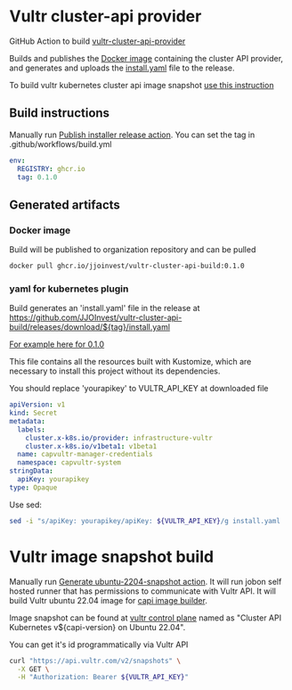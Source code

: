 # Vultr cluster-api provider
GitHub Action to build [vultr-cluster-api-provider](https://github.com/vultr/cluster-api-provider-vultr)

Builds and publishes the [Docker image](#docker-image) containing the cluster API provider, and generates and uploads the [install.yaml](#yaml-for-kubernetes-plugin) file to the release.

To build vultr kubernetes cluster api image snapshot [use this instruction](#vultr-image-snapshot-build)

## Build instructions
Manually run [Publish installer release action](https://github.com/JJOInvest/vultr-cluster-api-build/actions/workflows/build.yml). You can set the tag in .github/workflows/build.yml
```yaml
env:
  REGISTRY: ghcr.io
  tag: 0.1.0
```

## Generated artifacts

### Docker image
Build will be published to organization repository and can be pulled 
```bash
docker pull ghcr.io/jjoinvest/vultr-cluster-api-build:0.1.0
```

### yaml for kubernetes plugin
Build generates an 'install.yaml' file in the release at https://github.com/JJOInvest/vultr-cluster-api-build/releases/download/${tag}/install.yaml

[For example here for 0.1.0](https://github.com/JJOInvest/vultr-cluster-api-build/releases/download/0.1.0/install.yaml)

This file contains all the resources built with Kustomize, which are necessary to install this project without its dependencies.

You should replace 'yourapikey' to VULTR_API_KEY at downloaded file
```yaml
apiVersion: v1
kind: Secret
metadata:
  labels:
    cluster.x-k8s.io/provider: infrastructure-vultr
    cluster.x-k8s.io/v1beta1: v1beta1
  name: capvultr-manager-credentials
  namespace: capvultr-system
stringData:
  apiKey: yourapikey
type: Opaque
```

Use sed:
```bash
sed -i "s/apiKey: yourapikey/apiKey: ${VULTR_API_KEY}/g install.yaml
```

# Vultr image snapshot build
Manually run [Generate ubuntu-2204-snapshot action](https://github.com/JJOInvest/vultr-cluster-api-build/actions/workflows/ubuntu_2204_snapshot.yml). It will run jobon self hosted runner that has permissions to communicate with Vultr API. It will build Vultr ubuntu 22.04 image for [capi image builder](https://github.com/kubernetes-sigs/image-builder.git).

Image snapshot can be found at [vultr control plane](https://my.vultr.com/snapshots/) named as "Cluster API Kubernetes v${capi-version} on Ubuntu 22.04".

You can get it's id programmatically via Vultr API
```bash
curl "https://api.vultr.com/v2/snapshots" \
  -X GET \
  -H "Authorization: Bearer ${VULTR_API_KEY}"
```